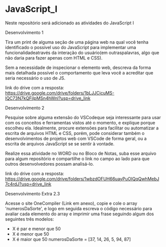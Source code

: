 # JavaScript_I
Neste repositório será adicionado as atividades do JavaScript I


Desenvolvimento 1

Tira um print de alguma seção de uma página web na qual você tenha identificado o possível uso do JavaScript para implementar uma funcionalidadeatravés da interação do usuário(em outraspalavras, algo que não daria para fazer apenas com HTML e CSS).

Sem a necessidade de inspecionar o elemento web, descreva da forma mais detalhada possível o comportamento que leva você a acreditar que seria necessário o uso de JS.

link do drive com a resposta: https://drive.google.com/drive/folders/1bLJJCjcuMS-lQC73N7kQFilpMSn4hWnl?usp=drive_link



Desenvolvimento 2

Pesquise sobre alguma extensão do VSCodeque seja interessante para usar com os conceitos e ferramentas vistos até o momento, e explique porque escolheu ela. Idealmente, procure extensões para facilitar ou automatizar a escrita de arquivos HTML e CSS, porém, pode considerar também o desenvolvimentos de projetos web com VSCode de forma geral, ou a escrita de arquivos JavaScript se se sentir à vontade.

Realize essa atividade no WORD ou no Bloco de Notas, suba esse arquivo para algum repositório e compartilhe o link no campo ao lado para que outros desenvolvedores possam analisá-lo.

link do drive com a resposta: https://drive.google.com/drive/folders/1wbzdOFUH66uayPuOIQqQwhMebJ7c4rdJ?usp=drive_link



Desenvolvimento Extra 2.3 

Acesse o site OneCompiler (Link em anexo), copie e cole o array 'numerosDaSorte', e logo em seguida escreva o código necessário para avaliar cada elemento do array e imprimir uma frase seguindo algum dos seguintes três modelos:

- X é par e menor que 50
- X é menor que 50
- X é maior que 50
numerosDaSorte = [37, 14, 26, 5, 94, 87]  
